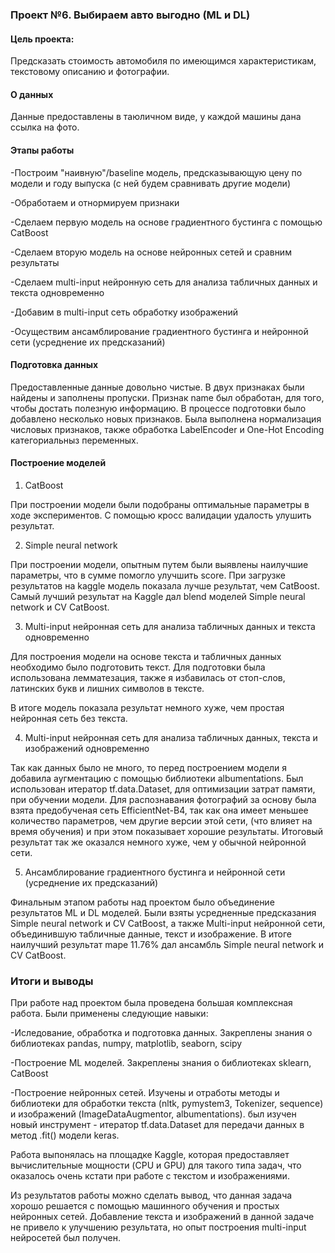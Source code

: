 ### Проект №6. Выбираем авто выгодно (ML и DL)
#### Цель проекта:
Предсказать стоимость автомобиля по имеющимся характеристикам, текстовому описанию и фотографии.

#### О данных

Данные предоставлены в таюличном виде, у каждой машины дана ссылка на фото.

#### Этапы работы
-Построим "наивную"/baseline модель, предсказывающую цену по модели и году выпуска (с ней будем сравнивать другие модели)

-Обработаем и отнормируем признаки

-Сделаем первую модель на основе градиентного бустинга с помощью CatBoost

-Сделаем вторую модель на основе нейронных сетей и сравним результаты

-Сделаем multi-input нейронную сеть для анализа табличных данных и текста одновременно

-Добавим в multi-input сеть обработку изображений

-Осуществим ансамблирование градиентного бустинга и нейронной сети (усреднение их предсказаний)

#### Подготовка данных
Предоставленные данные довольно чистые. В двух признаках были найдены и заполнены пропуски. 
Признак name был обработан, для того, чтобы достать полезную информацию. В процессе подготовки было добавлено несколько новых признаков.
Была выполнена нормализация числовых признаков, также обработка LabelEncoder и One-Hot Encoding категориальныз переменных.


#### Построение моделей
1. CatBoost

При построении модели были подобраны оптимальные параметры в ходе экспериментов. С помощью кросс валидации удалость улушить результат.

2. Simple neural network

При построении модели, опытным путем были выявлены наилучшие параметры, что в сумме помогло улучшить score. При загрузке результатов на kaggle модель показала лучше результат, чем CatBoost.
Самый лучший результат на Kaggle дал blend моделей Simple neural network и CV CatBoost.

3. Multi-input нейронная сеть для анализа табличных данных и текста одновременно

Для построения модели на основе текста и табличных данных необходимо было подготовить текст. Для подготовки была использована лемматезация, также я избавилась от стоп-слов, латинских букв и лишних символов в тексте. 

В итоге модель показала результат немного хуже, чем простая нейронная сеть без текста. 

4.  Multi-input нейронная сеть для анализа табличных данных, текста и изображений одновременно

Так как данных было не много, то перед построением модели я добавила аугментацию c помощью библиотеки albumentations. 
Был использован итератор tf.data.Dataset, для оптимизации затрат памяти, при обучении модели. 
Для распознавания фотографий за основу была взята предобученая сеть EfficientNet-B4, так как она имеет меньшее количество параметров, чем другие версии этой сети, (что влияет на время обучения) и при этом показывает хорошие результаты. 
Итоговый результат так же оказался немного хуже, чем у обычной нейронной сети. 

5. Ансамблирование градиентного бустинга и нейронной сети (усреднение их предсказаний)

Финальным этапом работы над проектом было объединение результатов ML и DL моделей. Были взяты усредненные предсказания Simple neural network и CV CatBoost, 
а также  Multi-input нейронной сети, объединившую табличные данные, текст и изображение. В итоге наилучший результат mape 11.76% дал ансамбль Simple neural network и CV CatBoost.

### Итоги и выводы
При работе над проектом была проведена большая комплексная работа. Были применены следующие навыки:

-Иследование, обработка и подготовка данных. Закреплены знания о библиотеках pandas, numpy, matplotlib, seaborn, scipy

-Построение ML моделей. Закреплены знания о библиотеках sklearn, CatBoost

-Построение нейронных сетей. Изучены и отработы методы и библиотеки для обработки текста (nltk, pymystem3, Tokenizer, sequence) и изображений (ImageDataAugmentor, albumentations). был изучен новый инструмент - итератор tf.data.Dataset для передачи данных в метод .fit() модели keras.

Работа выпонялась на площадке Kaggle, которая предоставляет вычислительные мощности (CPU и GPU) для такого типа задач, что оказалось очень кстати при работе с текстом и изображениями.

Из результатов работы можно сделать вывод, что данная задача хорошо решается с помощью машинного обучения и простых нейронных сетей. Добавление текста и изображений в данной задаче не привело к улучшению результата, но опыт построения multi-input нейросетей был получен.

